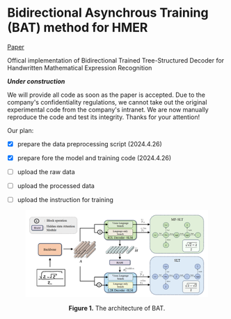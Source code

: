 # Bidirectional Asynchrous Training (BAT) method for HMER
[Paper](https://arxiv.org/abs/2401.00435)

Offical implementation of Bidirectional Trained Tree-Structured Decoder for Handwritten Mathematical Expression Recognition

***Under construction***

We will provide all code as soon as the paper is accepted. Due to the company's confidentiality regulations, we cannot take out the original experimental code from the company's intranet. We are now manually reproduce the code and test its integrity. Thanks for your attention!

Our plan: 
  - [x]  prepare the data preprocessing script (2024.4.26)
  - [x]  prepare fore the model and training code (2024.4.26)
  - [ ]  upload the raw data
  - [ ]  upload the processed data
  - [ ]  upload the instruction for training


</p>
<p align="center">
<img src="./bat.png" height = "200" alt="" align=center />
<br><br>
<b>Figure 1.</b> The architecture of BAT.
</p>